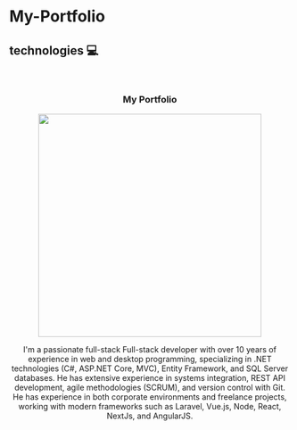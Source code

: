 # My-Portfolio
## technologies 💻

<br>
<h3 align="center">My Portfolio</h3>
<div align="center">                                       
<a href="#" target="_blank"><img src="" width="400" alt=""></a>
<br>
<p>
<a href="#" target="_blank">

</a>
<p>I'm a passionate full-stack Full-stack developer 
                  with over 10 years of experience in web and desktop programming, 
                  specializing in .NET technologies (C#, ASP.NET Core, MVC), Entity Framework, 
                  and SQL Server databases. He has extensive experience in systems integration, 
                  REST API development, agile methodologies (SCRUM), and version control with Git. 
                  He has experience in both corporate environments and freelance projects, 
                  working with modern frameworks such as Laravel, Vue.js, Node, React, NextJs, and AngularJS.
</p>
<p>
</div>                                                             
</table>                                                                                 
</div>
